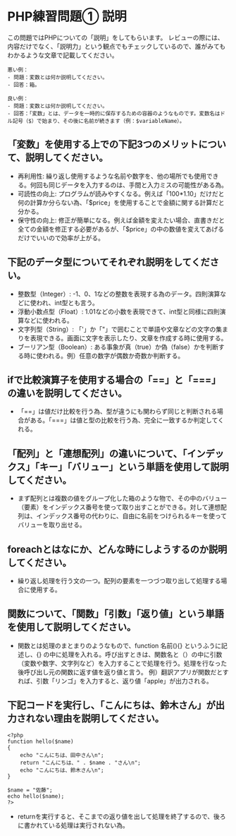 # PHP練習問題① 説明
この問題ではPHPについての「説明」をしてもらいます。
レビューの際には、内容だけでなく、「説明力」という観点でもチェックしているので、誰がみてもわかるような文章で記載してください。

```
悪い例：
- 問題：変数とは何か説明してください。
- 回答：箱。

良い例：
- 問題：変数とは何か説明してください。
- 回答：「変数」とは、データを一時的に保存するための容器のようなものです。変数名はドル記号（$）で始まり、その後に名前が続きます（例：$variableName）。
```

## 「変数」を使用する上での下記3つのメリットについて、説明してください。
- 再利用性: 繰り返し使用するような名前や数字を、他の場所でも使用できる。何回も同じデータを入力するのは、手間と入力ミスの可能性がある為。
- 可読性の向上: プログラムが読みやすくなる。例えば「100*1.10」だけだと何の計算か分らない為、「$price」を使用することで金額に関する計算だと分かる。
- 保守性の向上: 修正が簡単になる。例えば金額を変えたい場合、直書きだと全ての金額を修正する必要があるが、「$price」の中の数値を変えてあげるだけでいいので効率が上がる。

## 下記のデータ型についてそれぞれ説明をしてください。
- 整数型（Integer）: -1、0、1などの整数を表現する為のデータ。四則演算などに使われ、int型とも言う。
- 浮動小数点型（Float）: 1.01などの小数を表現できて、int型と同様に四則演算などに使われる。
- 文字列型（String）: 「'」か「"」で囲むことで単語や文章などの文字の集まりを表現できる。画面に文字を表示したり、文章を作成する時に使用する。
- ブーリアン型（Boolean）: ある事象が真（true）か偽（false）かを判断する時に使われる。例）任意の数字が偶数か奇数か判断する。

## ifで比較演算子を使用する場合の「==」と「===」の違いを説明してください。
- 「==」は値だけ比較を行う為、型が違うにも関わらず同じと判断される場合がある。「===」は値と型の比較を行う為、完全に一致するか判定してくれる。

## 「配列」と「連想配列」の違いについて、「インデックス」「キー」「バリュー」という単語を使用して説明してください。
- まず配列とは複数の値をグループ化した箱のような物で、その中のバリュー（要素）をインデックス番号を使って取り出すことができる。対して連想配列は、インデックス番号の代わりに、自由に名前をつけられるキーを使ってバリューを取り出せる。


## foreachとはなにか、どんな時にしようするのか説明してください。
- 繰り返し処理を行う文の一つ。配列の要素を一つづつ取り出して処理する場合に使用する。

## 関数について、「関数」「引数」「返り値」という単語を使用して説明してください。
- 関数とは処理のまとまりのようなもので、function 名前(){} というふうに記述し、{} の中に処理を入れる。呼び出すときは、関数名と（）の中に引数（変数や数字、文字列など）を入力することで処理を行う。処理を行なった後呼び出し元の関数に返す値を返り値と言う。
例）翻訳アプリが関数だとすれば、引数「リンゴ」を入力すると、返り値「apple」が出力される。

## 下記コードを実行し、「こんにちは、鈴木さん」が出力されない理由を説明してください。
```
<?php
function hello($name)
{
    echo "こんにちは、田中さん\n";
    return "こんにちは、" . $name . "さん\n";
    echo "こんにちは、鈴木さん\n";
}

$name = "佐藤";
echo hello($name);
?>
```
- returnを実行すると、そこまでの返り値を出して処理を終了するので、後ろに書かれている処理は実行されない為。